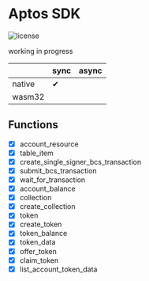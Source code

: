 # Aptos SDK

![license](https://img.shields.io/github/license/nkypy/aptos-client?style=flat-square)

working in progress

|        | sync     | async |
| ------ | -------- | ----- |
| native | &#10004; |       |
| wasm32 |          |       |

## Functions

- [x] account_resource
- [x] table_item
- [x] create_single_signer_bcs_transaction
- [x] submit_bcs_transaction
- [x] wait_for_transaction
- [x] account_balance
- [x] collection
- [x] create_collection
- [x] token
- [x] create_token
- [x] token_balance
- [x] token_data
- [x] offer_token
- [x] claim_token
- [x] list_account_token_data
